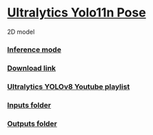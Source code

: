 # [Ultralytics Yolo11n Pose](https://docs.ultralytics.com/tasks/pose/)
 2D model

### [Inference mode](https://docs.ultralytics.com/modes/predict/#why-use-ultralytics-yolo-for-inference)

### [Download link](https://github.com/ultralytics/assets/releases/download/v8.3.0/yolo11n-pose.pt)

### [Ultralytics YOLOv8 Youtube playlist](https://www.youtube.com/playlist?list=PL1FZnkj4ad1PFJTjW4mWpHZhzgJinkNV0)

### [Inputs folder](https://github.com/Ne0bliviscaris/Human-Pose-Detection-Model-Multitest/tree/main/inputs)

### [Outputs folder](https://github.com/Ne0bliviscaris/Human-Pose-Detection-Model-Multitest/tree/main/outputs/yolo11n-pose)